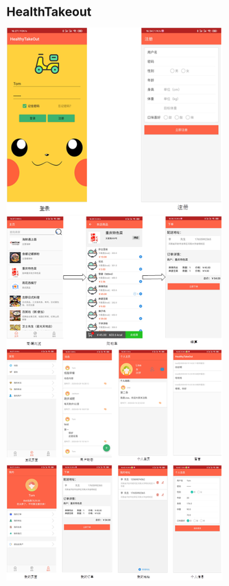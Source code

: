 # HealthTakeout
 
![image](https://github.com/Megland/HealthTakeout/blob/master/images/Signin%20and%20login.png)
![image](https://github.com/Megland/HealthTakeout/blob/master/images/Order.png)
![image](https://github.com/Megland/HealthTakeout/blob/master/images/Social.png)
![image](https://github.com/Megland/HealthTakeout/blob/master/images/Personal.png)
